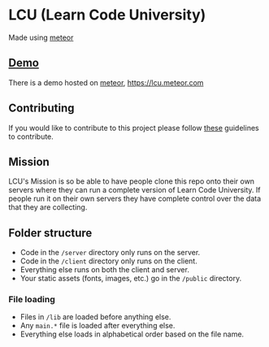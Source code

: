 # LCU (Learn Code University)

Made using [meteor][mt]

## [Demo][demo]

There is a demo hosted on [meteor][mt], https://lcu.meteor.com

## Contributing

If you would like to contribute to this project please follow [these](https://github.com/thoughtbot/guides/tree/master/protocol/git#write-a-feature) guidelines to contribute.

## Mission

LCU's Mission is so be able to have people clone this repo onto their own servers where they can run a complete version of Learn Code University.
If people run it on their own servers they have complete control over the data that they are collecting.

## Folder structure
- Code in the `/server` directory only runs on the server.
- Code in the `/client` directory only runs on the client.
- Everything else runs on both the client and server.
- Your static assets (fonts, images, etc.) go in the `/public` directory.

### File loading
- Files in `/lib` are loaded before anything else.
- Any `main.*` file is loaded after everything else.
- Everything else loads in alphabetical order based on the file name.

[mt]: http://meteor.com
[demo]: http://lcu.meteor.com

